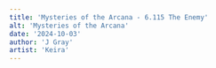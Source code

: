 ```yaml
---
title: 'Mysteries of the Arcana - 6.115 The Enemy'
alt: 'Mysteries of the Arcana'
date: '2024-10-03'
author: 'J Gray'
artist: 'Keira'
---
```

